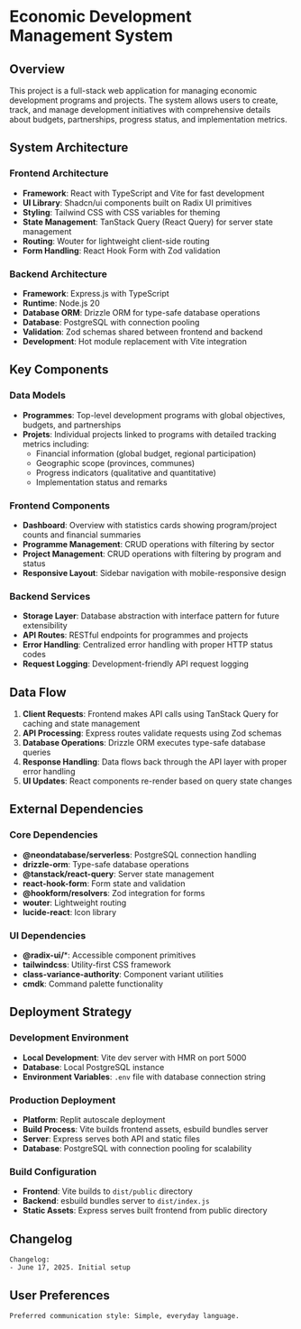 # Economic Development Management System

## Overview

This project is a full-stack web application for managing economic development programs and projects. The system allows users to create, track, and manage development initiatives with comprehensive details about budgets, partnerships, progress status, and implementation metrics.

## System Architecture

### Frontend Architecture
- **Framework**: React with TypeScript and Vite for fast development
- **UI Library**: Shadcn/ui components built on Radix UI primitives
- **Styling**: Tailwind CSS with CSS variables for theming
- **State Management**: TanStack Query (React Query) for server state management
- **Routing**: Wouter for lightweight client-side routing
- **Form Handling**: React Hook Form with Zod validation

### Backend Architecture
- **Framework**: Express.js with TypeScript
- **Runtime**: Node.js 20
- **Database ORM**: Drizzle ORM for type-safe database operations
- **Database**: PostgreSQL with connection pooling
- **Validation**: Zod schemas shared between frontend and backend
- **Development**: Hot module replacement with Vite integration

## Key Components

### Data Models
- **Programmes**: Top-level development programs with global objectives, budgets, and partnerships
- **Projets**: Individual projects linked to programs with detailed tracking metrics including:
  - Financial information (global budget, regional participation)
  - Geographic scope (provinces, communes)
  - Progress indicators (qualitative and quantitative)
  - Implementation status and remarks

### Frontend Components
- **Dashboard**: Overview with statistics cards showing program/project counts and financial summaries
- **Programme Management**: CRUD operations with filtering by sector
- **Project Management**: CRUD operations with filtering by program and status
- **Responsive Layout**: Sidebar navigation with mobile-responsive design

### Backend Services
- **Storage Layer**: Database abstraction with interface pattern for future extensibility
- **API Routes**: RESTful endpoints for programmes and projects
- **Error Handling**: Centralized error handling with proper HTTP status codes
- **Request Logging**: Development-friendly API request logging

## Data Flow

1. **Client Requests**: Frontend makes API calls using TanStack Query for caching and state management
2. **API Processing**: Express routes validate requests using Zod schemas
3. **Database Operations**: Drizzle ORM executes type-safe database queries
4. **Response Handling**: Data flows back through the API layer with proper error handling
5. **UI Updates**: React components re-render based on query state changes

## External Dependencies

### Core Dependencies
- **@neondatabase/serverless**: PostgreSQL connection handling
- **drizzle-orm**: Type-safe database operations
- **@tanstack/react-query**: Server state management
- **react-hook-form**: Form state and validation
- **@hookform/resolvers**: Zod integration for forms
- **wouter**: Lightweight routing
- **lucide-react**: Icon library

### UI Dependencies
- **@radix-ui/***: Accessible component primitives
- **tailwindcss**: Utility-first CSS framework
- **class-variance-authority**: Component variant utilities
- **cmdk**: Command palette functionality

## Deployment Strategy

### Development Environment
- **Local Development**: Vite dev server with HMR on port 5000
- **Database**: Local PostgreSQL instance
- **Environment Variables**: `.env` file with database connection string

### Production Deployment
- **Platform**: Replit autoscale deployment
- **Build Process**: Vite builds frontend assets, esbuild bundles server
- **Server**: Express serves both API and static files
- **Database**: PostgreSQL with connection pooling for scalability

### Build Configuration
- **Frontend**: Vite builds to `dist/public` directory
- **Backend**: esbuild bundles server to `dist/index.js`
- **Static Assets**: Express serves built frontend from public directory

## Changelog
```
Changelog:
- June 17, 2025. Initial setup
```

## User Preferences

```
Preferred communication style: Simple, everyday language.
```
